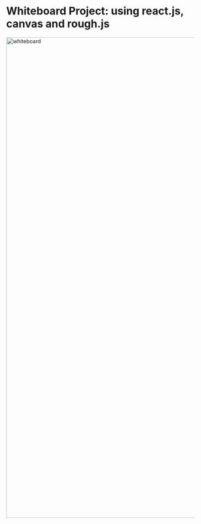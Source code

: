 # Whiteboard Project: using react.js, canvas and rough.js

<img width="1280" alt="whiteboard" src="https://github.com/angad2212/Whiteboard_project/assets/135613657/47042bc8-866d-4692-8525-a643b66188a9">

